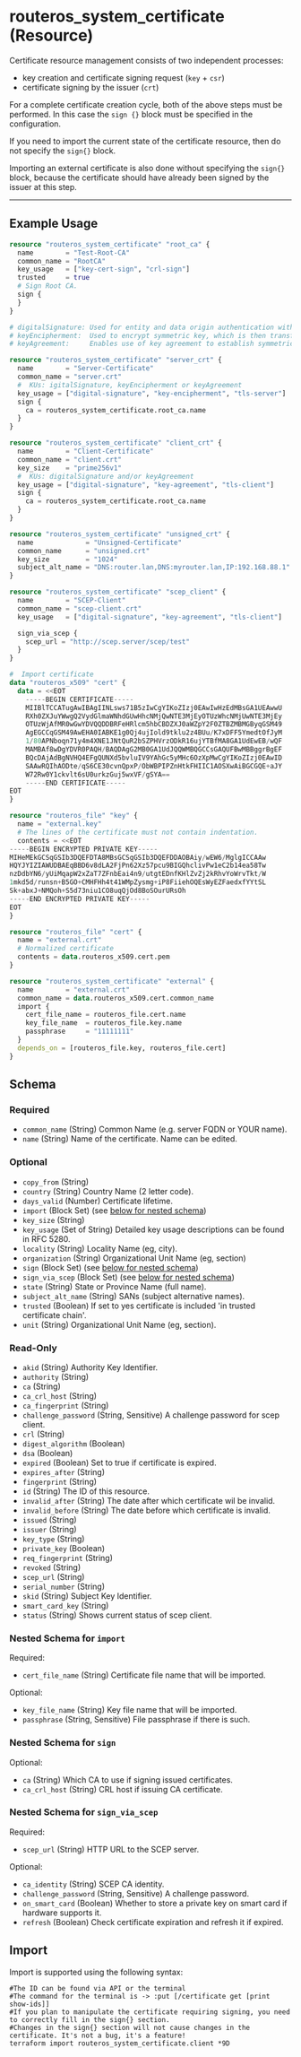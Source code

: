 # routeros_system_certificate (Resource)


Certificate resource management consists of two independent processes:
* key creation and certificate signing request (`key` + `csr`)
* certificate signing by the issuer (`crt`)

For a complete certificate creation cycle, both of the above steps must be performed. In this case the `sign {}` block must be specified in the configuration.

If you need to import the current state of the certificate resource, then do not specify the `sign{}` block.

Importing an external certificate is also done without specifying the `sign{}` block, because the certificate should have already been signed by the issuer at this step.

---

## Example Usage
```terraform
resource "routeros_system_certificate" "root_ca" {
  name        = "Test-Root-CA"
  common_name = "RootCA"
  key_usage   = ["key-cert-sign", "crl-sign"]
  trusted     = true
  # Sign Root CA.
  sign {
  }
}

# digitalSignature: Used for entity and data origin authentication with integrity.
# keyEncipherment:  Used to encrypt symmetric key, which is then transferred to target.
# keyAgreement:     Enables use of key agreement to establish symmetric key with target. 

resource "routeros_system_certificate" "server_crt" {
  name        = "Server-Certificate"
  common_name = "server.crt"
  #  KUs: igitalSignature, keyEncipherment or keyAgreement
  key_usage = ["digital-signature", "key-encipherment", "tls-server"]
  sign {
    ca = routeros_system_certificate.root_ca.name
  }
}

resource "routeros_system_certificate" "client_crt" {
  name        = "Client-Certificate"
  common_name = "client.crt"
  key_size    = "prime256v1"
  #  KUs: digitalSignature and/or keyAgreement
  key_usage = ["digital-signature", "key-agreement", "tls-client"]
  sign {
    ca = routeros_system_certificate.root_ca.name
  }
}

resource "routeros_system_certificate" "unsigned_crt" {
  name             = "Unsigned-Certificate"
  common_name      = "unsigned.crt"
  key_size         = "1024"
  subject_alt_name = "DNS:router.lan,DNS:myrouter.lan,IP:192.168.88.1"
}

resource "routeros_system_certificate" "scep_client" {
  name        = "SCEP-Client"
  common_name = "scep-client.crt"
  key_usage   = ["digital-signature", "key-agreement", "tls-client"]

  sign_via_scep {
    scep_url = "http://scep.server/scep/test"
  }
}

#  Import certificate
data "routeros_x509" "cert" {
  data = <<EOT
	-----BEGIN CERTIFICATE-----
	MIIBlTCCATugAwIBAgIINLsws71B5zIwCgYIKoZIzj0EAwIwHzEdMBsGA1UEAwwU
	RXh0ZXJuYWwgQ2VydGlmaWNhdGUwHhcNMjQwNTE3MjEyOTUzWhcNMjUwNTE3MjEy
	OTUzWjAfMR0wGwYDVQQDDBRFeHRlcm5hbCBDZXJ0aWZpY2F0ZTBZMBMGByqGSM49
	AgEGCCqGSM49AwEHA0IABKE1g0Qj4ujIold9tklu2z4BUu/K7xDFF5YmedtOfJyM
	1/80APNboqn71y4m4XNE1JNtQuR2bSZPHVrzODkR16ujYTBfMA8GA1UdEwEB/wQF
	MAMBAf8wDgYDVR0PAQH/BAQDAgG2MB0GA1UdJQQWMBQGCCsGAQUFBwMBBggrBgEF
	BQcDAjAdBgNVHQ4EFgQUNXd5bvluIV9YAhGc5yMHc6OzXpMwCgYIKoZIzj0EAwID
	SAAwRQIhAODte/qS6CE30cvnQpxP/ObWBPIPZnHtkFHIIC1AOSXwAiBGCGQE+aJY
	W72Rw0Y1ckvlt6sU0urkzGuj5wxVF/gSYA==
	-----END CERTIFICATE-----
EOT
}

resource "routeros_file" "key" {
  name = "external.key"
  # The lines of the certificate must not contain indentation.
  contents = <<EOT
-----BEGIN ENCRYPTED PRIVATE KEY-----
MIHeMEkGCSqGSIb3DQEFDTA8MBsGCSqGSIb3DQEFDDAOBAiy/wEW6/MglgICCAAw
HQYJYIZIAWUDBAEqBBD6v8dLA2FjPn62Xz57pcu9BIGQhclivPw1eC2b14ea58Tw
nzDdbYN6/yUiMqapW2xZaT7ZFnbEai4n9/utgtEDnfKHlZvZj2kRhvYoWrvTkt/W
1mkd5d/runsn+B5GO+CMHFHh4t41WMpZysmg+iP8FiiehOQEsWyEZFaedxfYYtSL
Sk+abxJ+NMQoh+S5d73niu1CO8uqQjOd8BoSOurURsOh
-----END ENCRYPTED PRIVATE KEY-----
EOT
}

resource "routeros_file" "cert" {
  name = "external.crt"
  # Normalized certificate
  contents = data.routeros_x509.cert.pem
}

resource "routeros_system_certificate" "external" {
  name        = "external.crt"
  common_name = data.routeros_x509.cert.common_name
  import {
    cert_file_name = routeros_file.cert.name
    key_file_name  = routeros_file.key.name
    passphrase     = "11111111"
  }
  depends_on = [routeros_file.key, routeros_file.cert]
}
```

<!-- schema generated by tfplugindocs -->
## Schema

### Required

- `common_name` (String) Common Name (e.g. server FQDN or YOUR name).
- `name` (String) Name of the certificate. Name can be edited.

### Optional

- `copy_from` (String)
- `country` (String) Country Name (2 letter code).
- `days_valid` (Number) Certificate lifetime.
- `import` (Block Set) (see [below for nested schema](#nestedblock--import))
- `key_size` (String)
- `key_usage` (Set of String) Detailed key usage descriptions can be found in RFC 5280.
- `locality` (String) Locality Name (eg, city).
- `organization` (String) Organizational Unit Name (eg, section)
- `sign` (Block Set) (see [below for nested schema](#nestedblock--sign))
- `sign_via_scep` (Block Set) (see [below for nested schema](#nestedblock--sign_via_scep))
- `state` (String) State or Province Name (full name).
- `subject_alt_name` (String) SANs (subject alternative names).
- `trusted` (Boolean) If set to yes certificate is included 'in trusted certificate chain'.
- `unit` (String) Organizational Unit Name (eg, section).

### Read-Only

- `akid` (String) Authority Key Identifier.
- `authority` (String)
- `ca` (String)
- `ca_crl_host` (String)
- `ca_fingerprint` (String)
- `challenge_password` (String, Sensitive) A challenge password for scep client.
- `crl` (String)
- `digest_algorithm` (Boolean)
- `dsa` (Boolean)
- `expired` (Boolean) Set to true if certificate is expired.
- `expires_after` (String)
- `fingerprint` (String)
- `id` (String) The ID of this resource.
- `invalid_after` (String) The date after which certificate wil be invalid.
- `invalid_before` (String) The date before which certificate is invalid.
- `issued` (String)
- `issuer` (String)
- `key_type` (String)
- `private_key` (Boolean)
- `req_fingerprint` (String)
- `revoked` (String)
- `scep_url` (String)
- `serial_number` (String)
- `skid` (String) Subject Key Identifier.
- `smart_card_key` (String)
- `status` (String) Shows current status of scep client.

<a id="nestedblock--import"></a>
### Nested Schema for `import`

Required:

- `cert_file_name` (String) Certificate file name that will be imported.

Optional:

- `key_file_name` (String) Key file name that will be imported.
- `passphrase` (String, Sensitive) File passphrase if there is such.


<a id="nestedblock--sign"></a>
### Nested Schema for `sign`

Optional:

- `ca` (String) Which CA to use if signing issued certificates.
- `ca_crl_host` (String) CRL host if issuing CA certificate.


<a id="nestedblock--sign_via_scep"></a>
### Nested Schema for `sign_via_scep`

Required:

- `scep_url` (String) HTTP URL to the SCEP server.

Optional:

- `ca_identity` (String) SCEP CA identity.
- `challenge_password` (String, Sensitive) A challenge password.
- `on_smart_card` (Boolean) Whether to store a private key on smart card if hardware supports it.
- `refresh` (Boolean) Check certificate expiration and refresh it if expired.

## Import
Import is supported using the following syntax:
```shell
#The ID can be found via API or the terminal
#The command for the terminal is -> :put [/certificate get [print show-ids]]
#If you plan to manipulate the certificate requiring signing, you need to correctly fill in the sign{} section.
#Changes in the sign{} section will not cause changes in the certificate. It's not a bug, it's a feature!
terraform import routeros_system_certificate.client *9D
```
